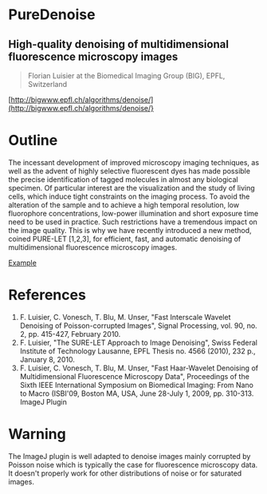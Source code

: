 # PureDenoise

## High-quality denoising of multidimensional fluorescence microscopy images
> Florian Luisier at the Biomedical Imaging Group (BIG), EPFL, Switzerland

[http://bigwww.epfl.ch/algorithms/denoise/](http://bigwww.epfl.ch/algorithms/denoise/}

# Outline
The incessant development of improved microscopy imaging techniques, as well as the advent of highly selective fluorescent dyes has made possible the precise identification of tagged molecules in almost any biological specimen. Of particular interest are the visualization and the study of living cells, which induce tight constraints on the imaging process. To avoid the alteration of the sample and to achieve a high temporal resolution, low fluorophore concentrations, low-power illumination and short exposure time need to be used in practice. Such restrictions have a tremendous impact on the image quality. This is why we have recently introduced a new method, coined PURE-LET [1,2,3], for efficient, fast, and automatic denoising of multidimensional fluorescence microscopy images.

[Example](example.png)

# References
1. F. Luisier, C. Vonesch, T. Blu, M. Unser, "Fast Interscale Wavelet Denoising of Poisson-corrupted Images", Signal Processing, vol. 90, no. 2, pp. 415-427, February 2010.
2. F. Luisier, "The SURE-LET Approach to Image Denoising", Swiss Federal Institute of Technology Lausanne, EPFL Thesis no. 4566 (2010), 232 p., January 8, 2010.
3. F. Luisier, C. Vonesch, T. Blu, M. Unser, "Fast Haar-Wavelet Denoising of Multidimensional Fluorescence Microscopy Data", Proceedings of the Sixth IEEE International Symposium on Biomedical Imaging: From Nano to Macro (ISBI'09, Boston MA, USA, June 28-July 1, 2009, pp. 310-313.
ImageJ Plugin

# Warning
The ImageJ plugin is well adapted to denoise images mainly corrupted by Poisson noise which is typically the case for fluorescence microscopy data. It doesn't properly work for other distributions of noise or for saturated images.
